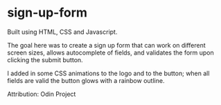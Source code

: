 # sign-up-form
Built using HTML, CSS and Javascript. 

The goal here was to create a sign up form that can work on different screen sizes, allows autocomplete of fields, and validates the form upon clicking the submit button. 

I added in some CSS animations to the logo and to the button; when all fields are valid the button glows with a rainbow outline. 

Attribution: Odin Project